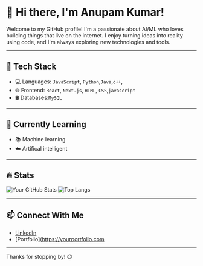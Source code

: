 # 👋 Hi there, I'm Anupam Kumar!

Welcome to my GitHub profile! I'm a passionate about AI/ML who loves building things that live on the internet. I enjoy turning ideas into reality using code, and I'm always exploring new technologies and tools.

---

## 🚀 Tech Stack

- 💻 Languages: `JavaScript`, `Python`,`Java`,`c++`,
- 🌐 Frontend: `React`, `Next.js`, `HTML`, `CSS`,`javascript`
- 🛢 Databases:`MySQL` 
---

## 🧠 Currently Learning
 
- 📚 Machine learning
- ☁️ Artifical intelligent
---

## 🔥 Stats
![Your GitHub Stats](https://github-readme-stats.vercel.app/api?username=yourusername&show_icons=true&theme=tokyonight)
![Top Langs](https://github-readme-stats.vercel.app/api/top-langs/?username=yourusername&layout=compact&theme=tokyonight)

---

## 📫 Connect With Me

- [LinkedIn](https://www.linkedin.com/in/anupam-kumar-7305a8280?utm_source=share&utm_campaign=share_via&utm_content=profile&utm_medium=android_app)
- [Portfolio](https://yourportfolio.com

---

Thanks for stopping by! 😊

<!---
anupamkr2307/anupamkr2307 is a ✨ special ✨ repository because its `README.md` (this file) appears on your GitHub profile.
You can click the Preview link to take a look at your changes.
--->
